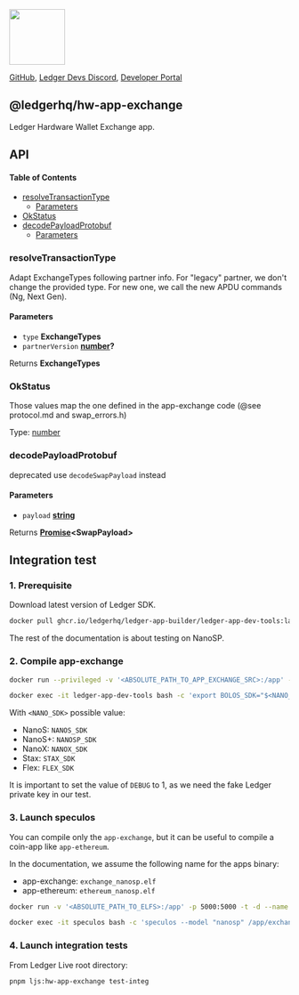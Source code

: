 <img src="https://user-images.githubusercontent.com/4631227/191834116-59cf590e-25cc-4956-ae5c-812ea464f324.png" height="100" />

[GitHub](https://github.com/LedgerHQ/ledger-live/),
[Ledger Devs Discord](https://developers.ledger.com/discord-pro),
[Developer Portal](https://developers.ledger.com/)

## @ledgerhq/hw-app-exchange

Ledger Hardware Wallet Exchange app.

## API

<!-- Generated by documentation.js. Update this documentation by updating the source code. -->

#### Table of Contents

*   [resolveTransactionType](#resolvetransactiontype)
    *   [Parameters](#parameters)
*   [OkStatus](#okstatus)
*   [decodePayloadProtobuf](#decodepayloadprotobuf)
    *   [Parameters](#parameters-1)

### resolveTransactionType

Adapt ExchangeTypes following partner info.
For "legacy" partner, we don't change the provided type.
For new one, we call the new APDU commands (Ng, Next Gen).

#### Parameters

*   `type` **ExchangeTypes**&#x20;
*   `partnerVersion` **[number](https://developer.mozilla.org/docs/Web/JavaScript/Reference/Global_Objects/Number)?**&#x20;

Returns **ExchangeTypes**&#x20;

### OkStatus

Those values map the one defined in the app-exchange code (@see protocol.md and swap\_errors.h)

Type: [number](https://developer.mozilla.org/docs/Web/JavaScript/Reference/Global_Objects/Number)

### decodePayloadProtobuf

deprecated use `decodeSwapPayload` instead

#### Parameters

*   `payload` **[string](https://developer.mozilla.org/docs/Web/JavaScript/Reference/Global_Objects/String)**&#x20;

Returns **[Promise](https://developer.mozilla.org/docs/Web/JavaScript/Reference/Global_Objects/Promise)\<SwapPayload>**&#x20;

## Integration test

### 1. Prerequisite

Download latest version of Ledger SDK.

```sh
docker pull ghcr.io/ledgerhq/ledger-app-builder/ledger-app-dev-tools:latest
```

The rest of the documentation is about testing on NanoSP.

### 2. Compile app-exchange

```sh
docker run --privileged -v '<ABSOLUTE_PATH_TO_APP_EXCHANGE_SRC>:/app' -t -d --name ledger-app-dev-tools ghcr.io/ledgerhq/ledger-app-builder/ledger-app-dev-tools

docker exec -it ledger-app-dev-tools bash -c 'export BOLOS_SDK="$<NANO_SDK>" && make -j DEBUG=1 TESTING=1 TEST_PUBLIC_KEY=1'
```

With `<NANO_SDK>` possible value:

*   NanoS: `NANOS_SDK`
*   NanoS+: `NANOSP_SDK`
*   NanoX: `NANOX_SDK`
*   Stax: `STAX_SDK`
*   Flex: `FLEX_SDK`

It is important to set the value of `DEBUG` to 1, as we need the fake Ledger private key in our test.

### 3. Launch speculos

You can compile only the `app-exchange`, but it can be useful to compile a coin-app like `app-ethereum`.

In the documentation, we assume the following name for the apps binary:

*   app-exchange: `exchange_nanosp.elf`
*   app-ethereum: `ethereum_nanosp.elf`

```sh
docker run -v '<ABSOLUTE_PATH_TO_ELFS>:/app' -p 5000:5000 -t -d --name speculos ghcr.io/ledgerhq/ledger-app-builder/ledger-app-dev-tools

docker exec -it speculos bash -c 'speculos --model "nanosp" /app/exchange_nanosp.elf -l /app/ethereum_nanosp.elf --display headless'
```

### 4. Launch integration tests

From Ledger Live root directory:

```sh
pnpm ljs:hw-app-exchange test-integ
```
